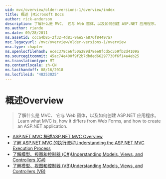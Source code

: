 ```yaml
---
uid: mvc/overview/older-versions-1/overview/index
title: 概述 |Microsoft Docs
author: rick-anderson
description: 了解什么是 MVC、 它与 Web 窗体，以及如何创建 ASP.NET 应用程序。
ms.author: riande
ms.date: 09/28/2011
ms.assetid: ccca4b85-2f32-4d81-9ae5-a876f84497a7
msc.legacyurl: /mvc/overview/older-versions-1/overview
msc.type: chapter
ms.openlocfilehash: ecec378ce6f50a289d78ee8fcd5c559fb2d4109a
ms.sourcegitcommit: 45ac74e400f9f2b7dbded66297730f6f14a4eb25
ms.translationtype: MT
ms.contentlocale: zh-CN
ms.lasthandoff: 08/16/2018
ms.locfileid: "48253025"
---
```

<a name="overview"></a><span data-ttu-id="bc7fc-103">概述</span><span class="sxs-lookup"><span data-stu-id="bc7fc-103">Overview</span></span>
====================
> <span data-ttu-id="bc7fc-104">了解什么是 MVC、 它与 Web 窗体，以及如何创建 ASP.NET 应用程序。</span><span class="sxs-lookup"><span data-stu-id="bc7fc-104">Learn what MVC is, how it differs from Web Forms, and how to create an ASP.NET application.</span></span>


- [<span data-ttu-id="bc7fc-105">ASP.NET MVC 概述</span><span class="sxs-lookup"><span data-stu-id="bc7fc-105">ASP.NET MVC Overview</span></span>](asp-net-mvc-overview.md)
- [<span data-ttu-id="bc7fc-106">了解 ASP.NET MVC 的执行流程</span><span class="sxs-lookup"><span data-stu-id="bc7fc-106">Understanding the ASP.NET MVC Execution Process</span></span>](understanding-the-asp-net-mvc-execution-process.md)
- [<span data-ttu-id="bc7fc-107">了解模型、视图和控制器 (C#)</span><span class="sxs-lookup"><span data-stu-id="bc7fc-107">Understanding Models, Views, and Controllers (C#)</span></span>](understanding-models-views-and-controllers-cs.md)
- [<span data-ttu-id="bc7fc-108">了解模型、视图和控制器 (VB)</span><span class="sxs-lookup"><span data-stu-id="bc7fc-108">Understanding Models, Views, and Controllers (VB)</span></span>](understanding-models-views-and-controllers-vb.md)

